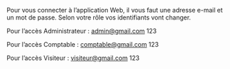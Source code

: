 Pour vous connecter à l’application Web, il vous faut une adresse e-mail et un
mot de passe.
Selon votre rôle vos identifiants vont changer.

Pour l’accès Administrateur :
admin@gmail.com
123

Pour l’accès Comptable :
comptable@gmail.com
123

Pour l’accès Visiteur :
visiteur@gmail.com
123
